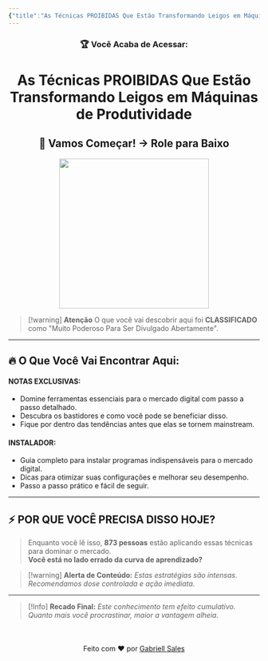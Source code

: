 ```yaml
---
{"title":"As Técnicas PROIBIDAS Que Estão Transformando Leigos em Máquinas de Produtividade","Produzido":"2025-02-07","dg-publish":true,"dg-home":true,"permalink":"/home/","tags":["gardenEntry"],"dgPassFrontmatter":true}
---
```



<div align="center"> <h3>🏆 Você Acaba de Acessar:</h3> <h1>As Técnicas PROIBIDAS Que Estão Transformando Leigos em Máquinas de Produtividade</h1>  <h2>🚀 Vamos Começar! → Role para Baixo</h2> </div>

<div align="center">
  <img src="https://media3.giphy.com/media/v1.Y2lkPTc5MGI3NjExOWtsY3U5bnZnbjF3cnJqa3JiM3NsYWtuZWw2NnJjMjRkYjU5MWpjciZlcD12MV9pbnRlcm5hbF9naWZfYnlfaWQmY3Q9Zw/xT5LMWNOjGqJzUfyve/giphy.gif" width="300">
</div>

> [!warning] **Atenção**
> O que você vai descobrir aqui foi **CLASSIFICADO** como "Muito Poderoso Para Ser Divulgado Abertamente".

---
## 🔥 **O Que Você Vai Encontrar Aqui:**

#### **NOTAS EXCLUSIVAS:** 

- Domine ferramentas essenciais para o mercado digital com passo a passo detalhado.
- Descubra os bastidores e como você pode se beneficiar disso.
- Fique por dentro das tendências antes que elas se tornem mainstream.

#### **INSTALADOR:** 

- Guia completo para instalar programas indispensáveis para o mercado digital.
- Dicas para otimizar suas configurações e melhorar seu desempenho.
- Passo a passo prático e fácil de seguir.

---
## ⚡ **POR QUE VOCÊ PRECISA DISSO HOJE?**

>Enquanto você lê isso, **873 pessoas** estão aplicando essas técnicas para dominar o mercado.  
**Você está no lado errado da curva de aprendizado?**

> [!warning] **Alerta de Conteúdo:**
> _Estas estratégias são intensas. Recomendamos dose controlada e ação imediata._

---

> [!Info] **Recado Final:**
>_Este conhecimento tem efeito cumulativo. Quanto mais você procrastinar, maior a vantagem alheia._

<div align="center" style="margin-top:50px">
  <p>Feito com ❤️ por <a href="https://gabriellsales.com.br" target="_blank">Gabriell Sales</a></p>
</div>
